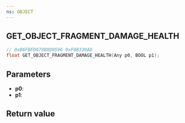 ```yaml
---
ns: OBJECT
---
```

## GET_OBJECT_FRAGMENT_DAMAGE_HEALTH

```c
// 0xB6FBFD079B8D0596 0xF0B330AD
float GET_OBJECT_FRAGMENT_DAMAGE_HEALTH(Any p0, BOOL p1);
```


## Parameters
* **p0**: 
* **p1**: 

## Return value

